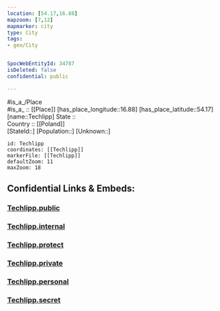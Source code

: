 ```yaml
---
location: [54.17,16.88] 
mapzoom: [7,12] 
mapmarker: city 
type: City
tags:
- geo/City


SpocWebEntityId: 34787
isDeleted: false
confidential: public

---
```

#is_a_/Place  
#is_a_ :: [[Place]] 
[has_place_longitude::16.88] 
[has_place_latitude::54.17] 
[name::Techlipp] 
State ::  
Country :: [[Poland]]  
[StateId::] 
[Population::] 
[Unknown::] 


```leaflet
id: Techlipp
coordinates: [[Techlipp]] 
markerFile: [[Techlipp]] 
defaultZoom: 11 
maxZoom: 18
```


## Confidential Links & Embeds: 

### [Techlipp.public](/_public/\Earth\Continent\Europe\Europe~East\Poland\Provinces~Poland\Pomeranian\CityTechlipp.public.md) 

### [Techlipp.internal](/_internal/\Earth\Continent\Europe\Europe~East\Poland\Provinces~Poland\Pomeranian\CityTechlipp.internal.md) 

### [Techlipp.protect](/_protect/\Earth\Continent\Europe\Europe~East\Poland\Provinces~Poland\Pomeranian\CityTechlipp.protect.md) 

### [Techlipp.private](/_private/\Earth\Continent\Europe\Europe~East\Poland\Provinces~Poland\Pomeranian\CityTechlipp.private.md) 

### [Techlipp.personal](/_personal/\Earth\Continent\Europe\Europe~East\Poland\Provinces~Poland\Pomeranian\CityTechlipp.personal.md) 

### [Techlipp.secret](/_secret/\Earth\Continent\Europe\Europe~East\Poland\Provinces~Poland\Pomeranian\CityTechlipp.secret.md)


